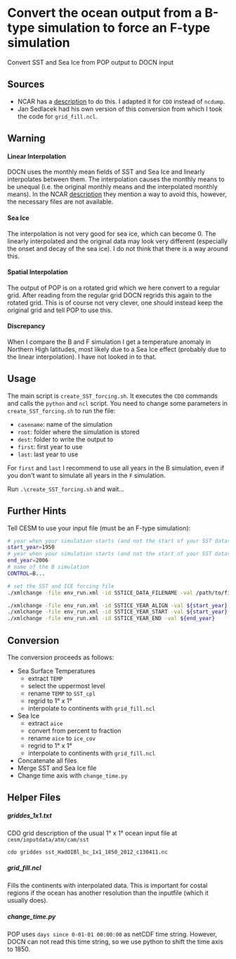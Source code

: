 # Convert the ocean output from a B-type simulation to force an F-type simulation

Convert SST and Sea Ice from POP output to DOCN input

## Sources
* NCAR  has a [description](http://www.cesm.ucar.edu/models/cesm1.2/cesm/doc/usersguide/x2306.html) to do this. I adapted it for `CDO` instead of `ncdump`. 
* Jan Sedlacek had his own version of this conversion from which I took the code for `grid_fill.ncl`.

## Warning

#### Linear Interpolation
DOCN uses the monthly mean fields of SST and Sea Ice and linearly interpolates between them. The interpolation causes the monthly means to be unequal (i.e. the original monthly means and the interpolated monthly means). In the NCAR [description](http://www.cesm.ucar.edu/models/cesm1.2/cesm/doc/usersguide/x2306.html) they mention a way to avoid this, however, the necessary files are not available.

#### Sea Ice
The interpolation is not very good for sea ice, which can become 0. The linearly interpolated and the original data may look very different (especially the onset and decay of the sea ice). I do not think that there is a way around this.

#### Spatial Interpolation
The output of POP is on a rotated grid which we here convert to a regular grid. After reading from the regular grid DOCN regrids this again to the rotated grid. This is of course not very clever, one should instead keep the original grid and tell POP to use this.

#### Discrepancy

When I compare the B and F simulation I get a temperature anomaly in Northern High latitudes, most likely due to a Sea Ice effect (probably due to the linear interpolation). I have not looked in to that.

## Usage

The main script is `create_SST_forcing.sh`. It executes the `CDO` commands and calls the `python` and `ncl` script. You need to change some parameters in `create_SST_forcing.sh` to run the file:

* `casename`: name of the simulation
* `root`: folder where the simulation is stored
* `dest`: folder to write the output to
* `first`: first year to use
* `last`: last year to use

For `first` and `last` I recommend to use all years in the B simulation, even if you don't want to simulate all years in the `F` simulation.

Run `.\create_SST_forcing.sh` and wait...

## Further Hints

Tell CESM to use your input file (must be an F-type simulation):

```bash
# year when your simulation starts (and not the start of your SST dataset!)
start_year=1950
# year when your simulation starts (and not the start of your SST dataset!)
end_year=2006
# name of the B simulation
CONTROL=B...

# set the SST and ICE forcing file
./xmlchange -file env_run.xml -id SSTICE_DATA_FILENAME -val /path/to/file/SST_ICE_${CONTROL}.nc

./xmlchange -file env_run.xml -id SSTICE_YEAR_ALIGN -val ${start_year}
./xmlchange -file env_run.xml -id SSTICE_YEAR_START -val ${start_year}
./xmlchange -file env_run.xml -id SSTICE_YEAR_END -val ${end_year}
```

## Conversion
The conversion proceeds as follows:

* Sea Surface Temperatures
    * extract `TEMP`
    * select the uppermost level
    * rename `TEMP` to `SST_cpl`
    * regrid to 1° x 1°
    * interpolate to continents with `grid_fill.ncl`
* Sea Ice
    * extract `aice`
    * convert from percent to fraction
    * rename `aice` to `ice_cov`
    * regrid to 1° x 1°
    * interpolate to continents with `grid_fill.ncl`
* Concatenate all files
* Merge SST and Sea Ice file
* Change time axis with `change_time.py`

## Helper Files

##### griddes_1x1.txt
CDO grid description of the usual 1° x 1° ocean input file at `cesm/inputdata/atm/cam/sst`

    cdo griddes sst_HadOIBl_bc_1x1_1850_2012_c130411.nc

##### grid_fill.ncl
Fills the continents with interpolated data. This is important for costal regions if the ocean has another resolution than the inputfile (which it usually does).

##### change_time.py
POP uses `days since 0-01-01 00:00:00` as netCDF time string. However, DOCN can not read this time string, so we use python to shift the time axis to 1850.


